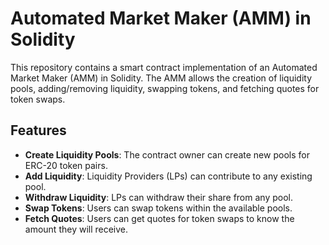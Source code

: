 # Automated Market Maker (AMM) in Solidity

This repository contains a smart contract implementation of an Automated Market Maker (AMM) in Solidity. The AMM allows the creation of liquidity pools, adding/removing liquidity, swapping tokens, and fetching quotes for token swaps.

## Features

- **Create Liquidity Pools**: The contract owner can create new pools for ERC-20 token pairs.
- **Add Liquidity**: Liquidity Providers (LPs) can contribute to any existing pool.
- **Withdraw Liquidity**: LPs can withdraw their share from any pool.
- **Swap Tokens**: Users can swap tokens within the available pools.
- **Fetch Quotes**: Users can get quotes for token swaps to know the amount they will receive.
